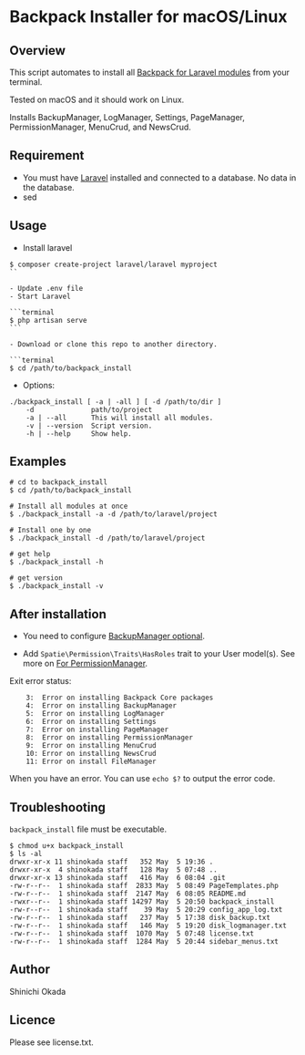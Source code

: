 # Backpack Installer for macOS/Linux

## Overview

This script automates to install all [Backpack for Laravel modules](https://backpackforlaravel.com/docs/4.1/installation) from your terminal.

Tested on macOS and it should work on Linux.

Installs BackupManager, LogManager, Settings, PageManager, PermissionManager, MenuCrud, and NewsCrud.

## Requirement

- You must have [Laravel](https://laravel.com/) installed and connected to a database. No data in the database.
- sed

## Usage

- Install laravel

````terminal
$ composer create-project laravel/laravel myproject
``

- Update .env file
- Start Laravel

```terminal
$ php artisan serve
```

- Download or clone this repo to another directory.

```terminal
$ cd /path/to/backpack_install
````

- Options:

```terminal
./backpack_install [ -a | -all ] [ -d /path/to/dir ]
    -d              path/to/project
    -a | --all      This will install all modules.
    -v | --version  Script version.
    -h | --help     Show help.
```

## Examples

```terminal
# cd to backpack_install
$ cd /path/to/backpack_install

# Install all modules at once
$ ./backpack_install -a -d /path/to/laravel/project

# Install one by one
$ ./backpack_install -d /path/to/laravel/project

# get help
$ ./backpack_install -h

# get version
$ ./backpack_install -v

```

## After installation

- You need to configure [BackupManager optional](https://github.com/Laravel-Backpack/BackupManager#install).

- Add `Spatie\Permission\Traits\HasRoles` trait to your User model(s). See more on [For PermissionManager](https://github.com/Laravel-Backpack/PermissionManager#install).

Exit error status:

```terminal
    3:  Error on installing Backpack Core packages
    4:  Error on installing BackupManager
    5:  Error on installing LogManager
    6:  Error on installing Settings
    7:  Error on installing PageManager
    8:  Error on installing PermissionManager
    9:  Error on installing MenuCrud
    10: Error on installing NewsCrud
    11: Error on install FileManager
```

When you have an error. You can use `echo $?` to output the error code.

## Troubleshooting

`backpack_install` file must be executable.

```teminal
$ chmod u+x backpack_install
$ ls -al
drwxr-xr-x 11 shinokada staff   352 May  5 19:36 .
drwxr-xr-x  4 shinokada staff   128 May  5 07:48 ..
drwxr-xr-x 13 shinokada staff   416 May  6 08:04 .git
-rw-r--r--  1 shinokada staff  2833 May  5 08:49 PageTemplates.php
-rw-r--r--  1 shinokada staff  2147 May  6 08:05 README.md
-rwxr--r--  1 shinokada staff 14297 May  5 20:50 backpack_install
-rw-r--r--  1 shinokada staff    39 May  5 20:29 config_app_log.txt
-rw-r--r--  1 shinokada staff   237 May  5 17:38 disk_backup.txt
-rw-r--r--  1 shinokada staff   146 May  5 19:20 disk_logmanager.txt
-rw-r--r--  1 shinokada staff  1070 May  5 07:48 license.txt
-rw-r--r--  1 shinokada staff  1284 May  5 20:44 sidebar_menus.txt
```

## Author

Shinichi Okada

## Licence

Please see license.txt.
